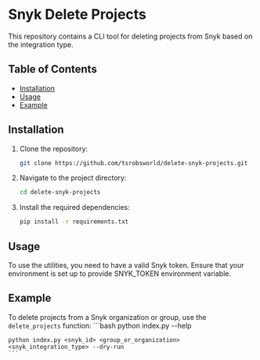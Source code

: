 # Snyk Delete Projects

This repository contains a CLI tool for deleting projects from Snyk based on the integration type.

## Table of Contents

- [Installation](#installation)
- [Usage](#usage)
- [Example](#example)

## Installation

1. Clone the repository:
   ```bash
   git clone https://github.com/tsrobsworld/delete-snyk-projects.git
   ```

2. Navigate to the project directory:
   ```bash
   cd delete-snyk-projects
   ```

3. Install the required dependencies:
   ```bash
   pip install -r requirements.txt
   ```

## Usage

To use the utilities, you need to have a valid Snyk token. Ensure that your environment is set up to provide SNYK_TOKEN environment variable.

## Example

To delete projects from a Snyk organization or group, use the `delete_projects` function:
    ```bash
    python index.py --help

    python index.py <snyk_id> <group_or_organization> <snyk_integration_type> --dry-run
    ```

